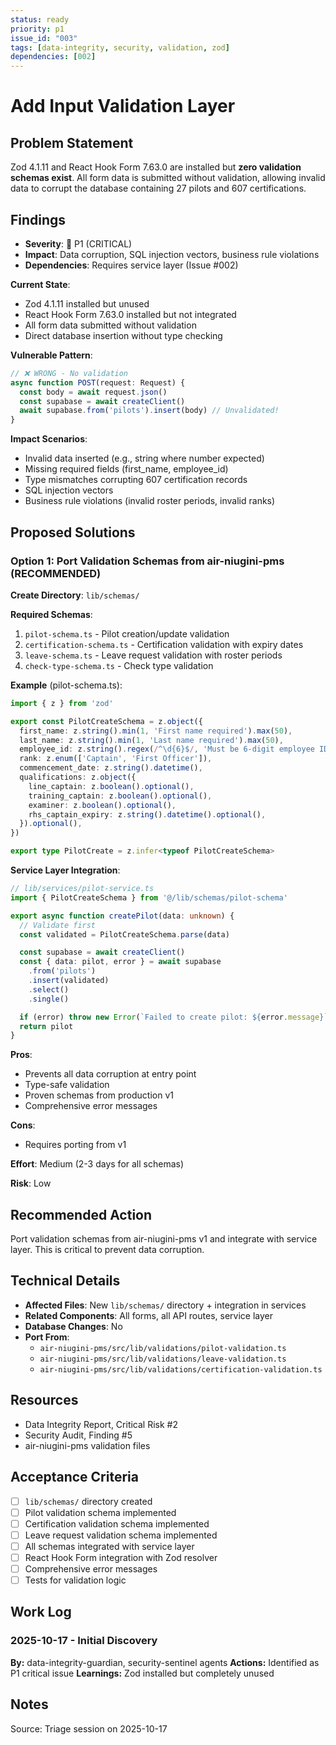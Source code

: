 ```yaml
---
status: ready
priority: p1
issue_id: "003"
tags: [data-integrity, security, validation, zod]
dependencies: [002]
---
```


# Add Input Validation Layer

## Problem Statement

Zod 4.1.11 and React Hook Form 7.63.0 are installed but **zero validation schemas exist**. All form data is submitted without validation, allowing invalid data to corrupt the database containing 27 pilots and 607 certifications.

## Findings

- **Severity**: 🔴 P1 (CRITICAL)
- **Impact**: Data corruption, SQL injection vectors, business rule violations
- **Dependencies**: Requires service layer (Issue #002)

**Current State**:
- Zod 4.1.11 installed but unused
- React Hook Form 7.63.0 installed but not integrated
- All form data submitted without validation
- Direct database insertion without type checking

**Vulnerable Pattern**:
```typescript
// ❌ WRONG - No validation
async function POST(request: Request) {
  const body = await request.json()
  const supabase = await createClient()
  await supabase.from('pilots').insert(body) // Unvalidated!
}
```

**Impact Scenarios**:
- Invalid data inserted (e.g., string where number expected)
- Missing required fields (first_name, employee_id)
- Type mismatches corrupting 607 certification records
- SQL injection vectors
- Business rule violations (invalid roster periods, invalid ranks)

## Proposed Solutions

### Option 1: Port Validation Schemas from air-niugini-pms (RECOMMENDED)

**Create Directory**: `lib/schemas/`

**Required Schemas**:
1. `pilot-schema.ts` - Pilot creation/update validation
2. `certification-schema.ts` - Certification validation with expiry dates
3. `leave-schema.ts` - Leave request validation with roster periods
4. `check-type-schema.ts` - Check type validation

**Example** (pilot-schema.ts):
```typescript
import { z } from 'zod'

export const PilotCreateSchema = z.object({
  first_name: z.string().min(1, 'First name required').max(50),
  last_name: z.string().min(1, 'Last name required').max(50),
  employee_id: z.string().regex(/^\d{6}$/, 'Must be 6-digit employee ID'),
  rank: z.enum(['Captain', 'First Officer']),
  commencement_date: z.string().datetime(),
  qualifications: z.object({
    line_captain: z.boolean().optional(),
    training_captain: z.boolean().optional(),
    examiner: z.boolean().optional(),
    rhs_captain_expiry: z.string().datetime().optional(),
  }).optional(),
})

export type PilotCreate = z.infer<typeof PilotCreateSchema>
```

**Service Layer Integration**:
```typescript
// lib/services/pilot-service.ts
import { PilotCreateSchema } from '@/lib/schemas/pilot-schema'

export async function createPilot(data: unknown) {
  // Validate first
  const validated = PilotCreateSchema.parse(data)

  const supabase = await createClient()
  const { data: pilot, error } = await supabase
    .from('pilots')
    .insert(validated)
    .select()
    .single()

  if (error) throw new Error(`Failed to create pilot: ${error.message}`)
  return pilot
}
```

**Pros**:
- Prevents all data corruption at entry point
- Type-safe validation
- Proven schemas from production v1
- Comprehensive error messages

**Cons**:
- Requires porting from v1

**Effort**: Medium (2-3 days for all schemas)

**Risk**: Low

## Recommended Action

Port validation schemas from air-niugini-pms v1 and integrate with service layer. This is critical to prevent data corruption.

## Technical Details

- **Affected Files**: New `lib/schemas/` directory + integration in services
- **Related Components**: All forms, all API routes, service layer
- **Database Changes**: No
- **Port From**:
  - `air-niugini-pms/src/lib/validations/pilot-validation.ts`
  - `air-niugini-pms/src/lib/validations/leave-validation.ts`
  - `air-niugini-pms/src/lib/validations/certification-validation.ts`

## Resources

- Data Integrity Report, Critical Risk #2
- Security Audit, Finding #5
- air-niugini-pms validation files

## Acceptance Criteria

- [ ] `lib/schemas/` directory created
- [ ] Pilot validation schema implemented
- [ ] Certification validation schema implemented
- [ ] Leave request validation schema implemented
- [ ] All schemas integrated with service layer
- [ ] React Hook Form integration with Zod resolver
- [ ] Comprehensive error messages
- [ ] Tests for validation logic

## Work Log

### 2025-10-17 - Initial Discovery
**By:** data-integrity-guardian, security-sentinel agents
**Actions:** Identified as P1 critical issue
**Learnings:** Zod installed but completely unused

## Notes

Source: Triage session on 2025-10-17
